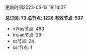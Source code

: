 更新时间2023-05-12 18:14:07

**总订阅: 73**
**总节点: 1226**
**有效节点: 537**
- v2ray节点: 483
- trojan节点: 29
- ss节点: 24
- ssr节点: 1
